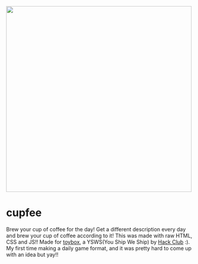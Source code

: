 <img src=https://hc-cdn.hel1.your-objectstorage.com/s/v3/df90705979eed5a4e1a845cace00c6d6a80d6cf1_image.png style="width: 500px"/>

# cupfee
Brew your cup of coffee for the day! Get a different description every day and brew your cup of coffee according to it! This was made with raw HTML, CSS and JS!! Made for [toybox](https://toybox.hackclub.com), a YSWS(You Ship We Ship) by [Hack Club](https://hackclub.com) :). My first time making a daily game format, and it was pretty hard to come up with an idea but yay!!

